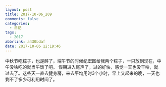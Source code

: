 ```yaml
---
layout: post
title: 2017-10-06_209
comments: false
categories:
  - 日记
tags:
  - 2017
abbrlink: a430bdaf
date: 2017-10-06 12:19:46
---
```


  中秋节吃粽子，也是醉了，端午节的时候纪宏图给我两个粽子，一只放到现在，中午没啥吃的就当午饭了吧。
  假期进入尾声了，过的好快，感觉一天也没干啥，就过去了。这些天一直去健身房，来去平均用时3个小时，早上又起来的晚，一天也剩不了多少可利用时间了。

